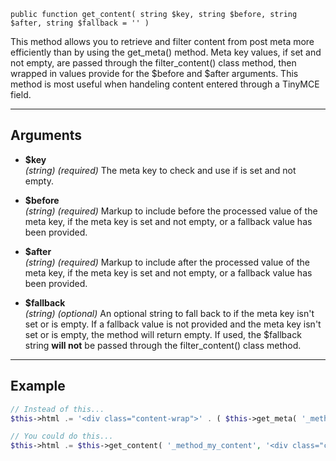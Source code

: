`public function get_content( string $key, string $before, string $after, string $fallback = '' )`

This method allows you to retrieve and filter content from post meta more efficiently than by using the get_meta() method. Meta key values, if set and not empty, are passed through the filter_content() class method, then wrapped in values provide for the $before and $after arguments. This method is most useful when handeling content entered through a TinyMCE field.

***

## Arguments

- **$key**  
_(string)_ _(required)_ The meta key to check and use if is set and not empty.  
  
- **$before**  
_(string)_ _(required)_ Markup to include before the processed value of the meta key, if the meta key is set and not empty, or a fallback value has been provided.  
  
- **$after**  
_(string)_ _(required)_ Markup to include after the processed value of the meta key, if the meta key is set and not empty, or a fallback value has been provided.  
  
- **$fallback**  
_(string)_ _(optional)_ An optional string to fall back to if the meta key isn't set or is empty. If a fallback value is not provided and the meta key isn't set or is empty, the method will return empty. If used, the $fallback string **will not** be passed through the filter_content() class method.
  
***

## Example

```php
// Instead of this...
$this->html .= '<div class="content-wrap">' . ( $this->get_meta( '_method_my_content' ) ? $this->filter_content( $this->get_meta( '_method_my_content' ) ) : '<p>Coming Soon</p>' ) . '</div>';

// You could do this...
$this->html .= $this->get_content( '_method_my_content', '<div class="content-wrap">', '</div>', '<p>Coming Soon</p>' );
```